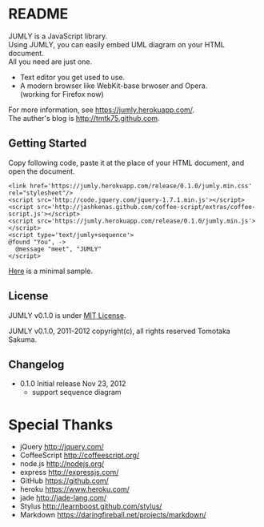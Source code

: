 # README

JUMLY is a JavaScript library.  
Using JUMLY, you can easily embed UML diagram on your HTML document.  
All you need are just one.

- Text editor you get used to use.
- A modern browser like WebKit-base brwoser and Opera.  
  (working for Firefox now)

For more information, see <https://jumly.herokuapp.com/>.  
The auther's blog is <http://tmtk75.github.com>.


## Getting Started
Copy following code,
paste it at the place of your HTML document,
and open the document.

    <link href='https://jumly.herokuapp.com/release/0.1.0/jumly.min.css' rel="stylesheet"/>
    <script src='http://code.jquery.com/jquery-1.7.1.min.js'></script>
    <script src='http://jashkenas.github.com/coffee-script/extras/coffee-script.js'></script>
    <script src='https://jumly.herokuapp.com/release/0.1.0/jumly.min.js'></script>
    <script type='text/jumly+sequence'>
    @found "You", ->
      @message "meet", "JUMLY"
    </script>

[Here](http://jumly.herokuapp.com/examples/simple.html) is a minimal sample.


## License
JUMLY v0.1.0 is under [MIT License](http://opensource.org/licenses/MIT).

JUMLY v0.1.0, 2011-2012 copyright(c), all rights reserved Tomotaka Sakuma.


## Changelog
- 0.1.0 Initial release Nov 23, 2012
  - support sequence diagram

# Special Thanks
- jQuery <http://jquery.com/>
- CoffeeScript <http://coffeescript.org/>
- node.js <http://nodejs.org/>
- express <http://expressjs.com/>
- GitHub <https://github.com/>
- heroku <https://www.heroku.com/>
- jade <http://jade-lang.com/>
- Stylus <http://learnboost.github.com/stylus/>
- Markdown <https://daringfireball.net/projects/markdown/>
